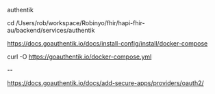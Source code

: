 
authentik

cd /Users/rob/workspace/Robinyo/fhir/hapi-fhir-au/backend/services/authentik

https://docs.goauthentik.io/docs/install-config/install/docker-compose

curl -O https://goauthentik.io/docker-compose.yml






--

https://docs.goauthentik.io/docs/add-secure-apps/providers/oauth2/



